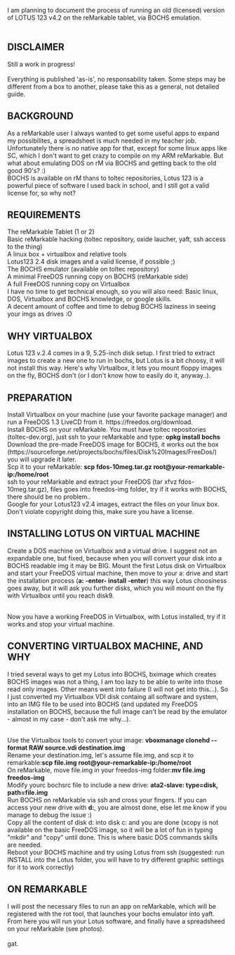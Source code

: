 I am planning to document the process of running an old (licensed) version of LOTUS 123 v4.2 on the reMarkable tablet, via BOCHS emulation.
<br><br>
<h2>DISCLAIMER</h2>
Still a work in progress!<br><br>
Everything is published 'as-is', no responsability taken. Some steps may be different from a box to another, please take this as a general, not detailed guide.

<h2>BACKGROUND</h2>
As a reMarkable user I always wanted to get some useful apps to expand my possibilites, a spreadsheet is much needed in my teacher job. Unfortunately there is no native app for that, except for some linux apps like SC, which I don't want to get crazy to compile on my ARM reMarkable. But what about emulating DOS on rM via BOCHS and getting back to the old good 90's? :)<br>
BOCHS is available on rM thans to toltec repositories, Lotus 123 is a powerful piece of software I used back in school, and I still got a valid license for, so why not?

<h2>REQUIREMENTS</h2>
  The reMarkable Tablet (1 or 2)<br>
  Basic reMarkable hacking (toltec repository, oxide laucher, yaft, ssh access to the thing)<br>
  A linux box + virtualbox and relative tools<br>
  Lotus123 2.4 disk images and a valid license, if possible ;)<br>
  The BOCHS emulator (available on toltec repository)<br>
  A minimal FreeDOS running copy on BOCHS (reMarkable side)<br>
  A full FreeDOS running copy on Virtualbox<br>
  I have no time to get technical enough, so you will also need: Basic linux, DOS, Virtualbox and BOCHS knowledge, or google skills.<br>
  A decent amount of coffee and time to debug BOCHS laziness in seeing your imgs as drives :O
  
<h2>WHY VIRTUALBOX</h2>
Lotus 123 v.2.4 comes in a 9, 5.25-inch disk setup. I first tried to extract images to create a new one to run in bochs, but Lotus is a bit choosy, it will not install this way. Here's why Virtualbox, it lets you mount floppy images on the fly, BOCHS don't (or I don't know how to easily do it, anyway..).

<h2>PREPARATION</h2>
  Install Virtualbox on your machine (use your favorite package manager) and run a FreeDOS 1.3 LiveCD from it. https://freedos.org/download.<br>
  Install BOCHS on your reMarkable. You must have toltec repositories (toltec-dev.org), just ssh to your reMarkable and type: <b>opkg install bochs</b><br>
  Download the pre-made FreeDOS image for BOCHS, it works out the box (https://sourceforge.net/projects/bochs/files/Disk%20Images/FreeDos/) you will upgrade it later.<br> Scp it to your reMarkable: <b>scp fdos-10meg.tar.gz root@your-remarkable-ip:/home/root</b><br>
  ssh to your reMarkable and extract your FreeDOS (tar xfvz fdos-10meg.tar.gz), files goes into freedos-img folder, try if it works with BOCHS, there should be no problem.. <br>
  Google for your Lotus123 v2.4 images, extract the files on your linux box. Don't violate copyright doing this, make sure you have a license.

<h2>INSTALLING LOTUS ON VIRTUAL MACHINE</h2>
Create a DOS machine on Virtualbox and a virtual drive. I suggest not an expandable one, but fixed, because when you will convert your disk into a BOCHS readable img it may be BIG.
Mount the first Lotus disk on Virtualbox and start your FreeDOS virtual machine, then move to your a: drive and start the installation process (<b>a: -enter- install -enter</b>) this way Lotus choosiness goes away, but it will ask you further disks, which you will mount on the fly with Virtualbox until you reach disk9.<br><br>

Now you have a working FreeDOS in Virtualbox, with Lotus installed, try if it works and stop your virtual machine.

<h2>CONVERTING VIRTUALBOX MACHINE, AND WHY</h2>
I tried several ways to get my Lotus into BOCHS, bximage which creates BOCHS images was not a thing, I am too lazy to be able to write into those read only images. Other means went into failure (I will not get into this...). So I just converted my Virtualbox VDI disk containg all software and system, into an IMG file to be used into BOCHS (and updated my FreeDOS installation on BOCHS, because the full image can't be read by the emulator - almost in my case - don't ask me why...).<br><br>

  Use the Virtualbox tools to convert your image: <b>vboxmanage clonehd --format RAW source.vdi destination.img</b><br>
  Rename your destination.img, let's assume file.img, and scp it to remarkable:<b>scp file.img root@your-remarkable-ip:/home/root</b><br>
  On reMarkable, move file.img in your freedos-img folder:<b>mv file.img freedos-img</b><br>
  Modify yourc bochsrc file to include a new drive: <b>ata2-slave:  type=disk, path=file.img</b><br>
  Run BOCHS on reMarkable via ssh and cross your fingers. If you can access your new drive with <b>d:</b>, you are almost done, else let me know if you manage to debug the issue :)<br>
  Copy all the content of disk d: into disk c: and you are done (xcopy is not available on the basic FreeDOS image, so it will be a lot of fun in typing "mkdir" and "copy" until done. This is where basic DOS commands skills are needed.<br>
  Reboot your BOCHS machine and try using Lotus from ssh (suggested: run INSTALL into the Lotus folder, you will have to try different graphic settings for it to work correctly)
  
<h2>ON REMARKABLE</h2>
I will post the necessary files to run an app on reMarkable, which will be registered with the rot tool, that launches your bochs emulator into yaft. From here you will run your Lotus software, and finally have a spreadsheed on your reMarkable (see photos).
<br><br>
gat.
